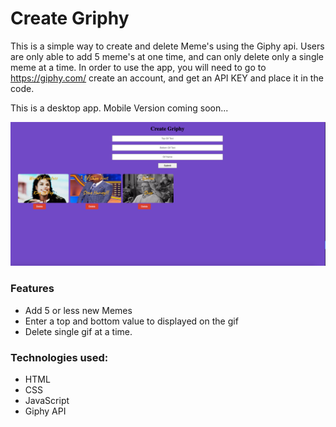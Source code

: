 # Create Griphy

This is a simple way to create and delete Meme's using the Giphy api. Users are only able to add 5 meme's at one time, and can only delete only a single meme at a time. In order to use the app, you will need to go to https://giphy.com/ create an account, and get an API KEY and place it in the code.

This is a desktop app. Mobile Version coming soon...

![Model](griphy.png)

### Features
* Add 5 or less new Memes
* Enter a top and bottom value to displayed on the gif
* Delete single gif at a time.

### Technologies used:
* HTML
* CSS
* JavaScript
* Giphy API
